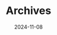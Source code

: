 ---
title: "Archives"
date: 2024-11-08
layout: "archives"
slug: "archives"
menu:
    main:
        weight: 2
        params: 
            icon: archives
---
